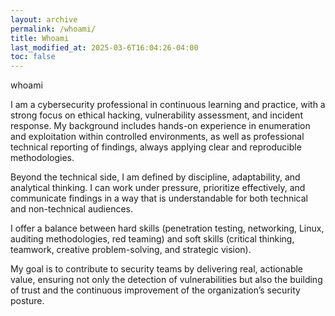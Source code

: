 ```yaml
---
layout: archive
permalink: /whoami/
title: Whoami
last_modified_at: 2025-03-6T16:04:26-04:00
toc: false
---
```


whoami

I am a cybersecurity professional in continuous learning and practice, with a strong focus on ethical hacking, vulnerability assessment, and incident response. My background includes hands-on experience in enumeration and exploitation within controlled environments, as well as professional technical reporting of findings, always applying clear and reproducible methodologies.

Beyond the technical side, I am defined by discipline, adaptability, and analytical thinking. I can work under pressure, prioritize effectively, and communicate findings in a way that is understandable for both technical and non-technical audiences.

I offer a balance between hard skills (penetration testing, networking, Linux, auditing methodologies, red teaming) and soft skills (critical thinking, teamwork, creative problem-solving, and strategic vision).

My goal is to contribute to security teams by delivering real, actionable value, ensuring not only the detection of vulnerabilities but also the building of trust and the continuous improvement of the organization’s security posture.



